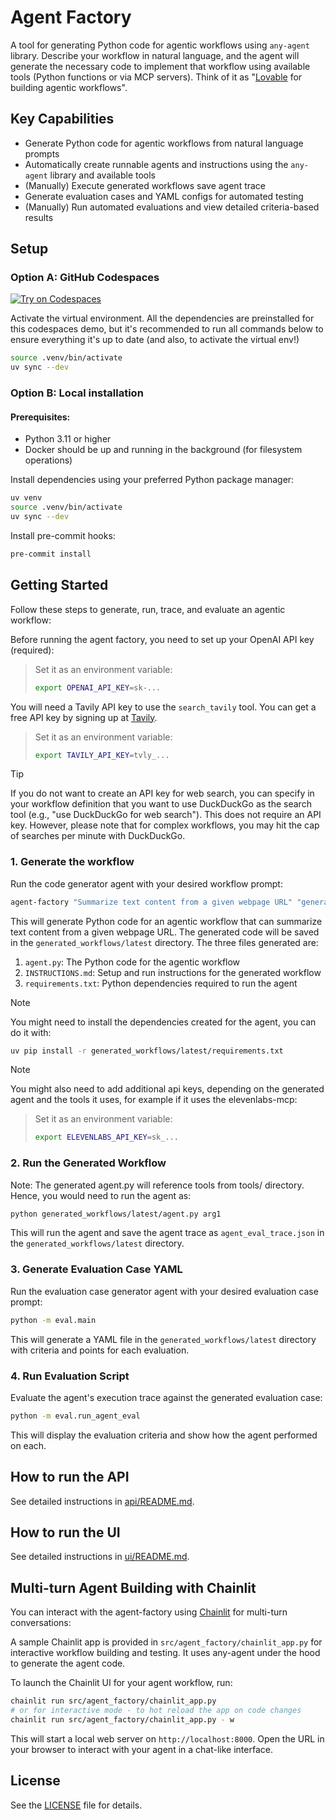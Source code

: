 # Agent Factory
A tool for generating Python code for agentic workflows using `any-agent` library. Describe your workflow in natural language, and the agent will generate the necessary code to implement that workflow using available tools (Python functions or via MCP servers). Think of it as "[Lovable](https://lovable.dev/) for building agentic workflows".

## Key Capabilities

- Generate Python code for agentic workflows from natural language prompts
- Automatically create runnable agents and instructions using the `any-agent` library and available tools
- (Manually) Execute generated workflows save agent trace
- Generate evaluation cases and YAML configs for automated testing
- (Manually) Run automated evaluations and view detailed criteria-based results

## Setup

### Option A: GitHub Codespaces

[![Try on Codespaces](https://github.com/codespaces/badge.svg)](https://github.com/codespaces/new?hide_repo_select=true&ref=main&repo=984695018&skip_quickstart=true&machine=standardLinux32gb&geo=EuropeWest&devcontainer_path=.devcontainer%2Fdevcontainer.json)


Activate the virtual environment. All the dependencies are preinstalled for this codespaces demo, but it's recommended to run all commands below to ensure everything it's up to date (and also, to activate the virtual env!)

```bash
source .venv/bin/activate
uv sync --dev
```
### Option B: Local installation

#### Prerequisites:
- Python 3.11 or higher
- Docker should be up and running in the background (for filesystem operations)

Install dependencies using your preferred Python package manager:

```bash
uv venv
source .venv/bin/activate
uv sync --dev
```

Install pre-commit hooks:

```bash
pre-commit install
```

## Getting Started
Follow these steps to generate, run, trace, and evaluate an agentic workflow:

Before running the agent factory, you need to set up your OpenAI API key (required):
> Set it as an environment variable:
> ```bash
> export OPENAI_API_KEY=sk-...
> ```

You will need a Tavily API key to use the `search_tavily` tool. You can get a free API key by signing up at [Tavily](https://app.tavily.com/).
> Set it as an environment variable:
> ```bash
> export TAVILY_API_KEY=tvly_...
> ```

> [!TIP]
> If you do not want to create an API key for web search, you can specify in your workflow definition that you want to use DuckDuckGo as the search tool (e.g., "use DuckDuckGo for web search"). This does not require an API key. However, please note that for complex workflows, you may hit the cap of searches per minute with DuckDuckGo.

### 1. Generate the workflow

Run the code generator agent with your desired workflow prompt:

```bash
agent-factory "Summarize text content from a given webpage URL" "generated_workflows/latest"
```

This will generate Python code for an agentic workflow that can summarize text content from a given webpage URL. The generated code will be saved in the `generated_workflows/latest` directory.
The three files generated are:

1. `agent.py`: The Python code for the agentic workflow
2. `INSTRUCTIONS.md`: Setup and run instructions for the generated workflow
3. `requirements.txt`: Python dependencies required to run the agent

> [!NOTE]
> You might need to install the dependencies created for the agent, you can do it with:
>
> ```bash
> uv pip install -r generated_workflows/latest/requirements.txt
> ```

> [!NOTE]
> You might also need to add additional api keys, depending on the generated agent and the tools it uses, for example if it uses the elevenlabs-mcp:

> Set it as an environment variable:
> ```bash
> export ELEVENLABS_API_KEY=sk_...
> ```

### 2. Run the Generated Workflow

Note: The generated agent.py will reference tools from tools/ directory. Hence, you would need to run the agent as:

```bash
python generated_workflows/latest/agent.py arg1
```

This will run the agent and save the agent trace as `agent_eval_trace.json` in the `generated_workflows/latest` directory.

### 3. Generate Evaluation Case YAML

Run the evaluation case generator agent with your desired evaluation case prompt:
```bash
python -m eval.main
```

This will generate a YAML file in the `generated_workflows/latest` directory with criteria and points for each evaluation.

### 4. Run Evaluation Script

Evaluate the agent's execution trace against the generated evaluation case:

```bash
python -m eval.run_agent_eval
```
This will display the evaluation criteria and show how the agent performed on each.


## How to run the API

See detailed instructions in [api/README.md](api/README.md).

## How to run the UI

See detailed instructions in [ui/README.md](ui/README.md).

## Multi-turn Agent Building with Chainlit

You can interact with the agent-factory using [Chainlit](https://docs.chainlit.io/get-started/overview) for multi-turn conversations:

A sample Chainlit app is provided in `src/agent_factory/chainlit_app.py` for interactive workflow building and testing. It uses any-agent under the hood to generate the agent code.

To launch the Chainlit UI for your agent workflow, run:
```bash
chainlit run src/agent_factory/chainlit_app.py
# or for interactive mode - to hot reload the app on code changes
chainlit run src/agent_factory/chainlit_app.py - w
```

This will start a local web server on `http://localhost:8000`. Open the URL in your browser to interact with your agent in a chat-like interface.


## License

See the [LICENSE](LICENSE) file for details.
